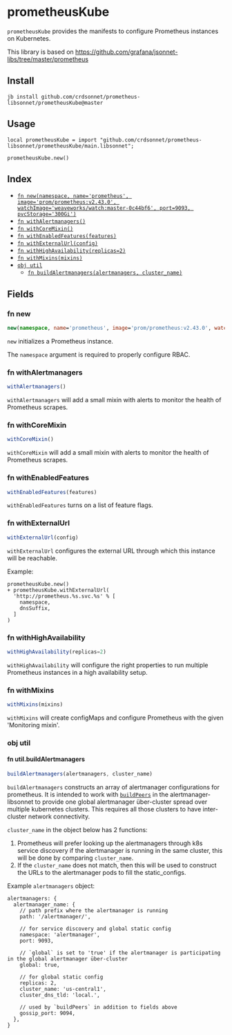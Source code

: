 # prometheusKube

`prometheusKube` provides the manifests to configure Prometheus instances on
Kubernetes.

This library is based on https://github.com/grafana/jsonnet-libs/tree/master/prometheus


## Install

```
jb install github.com/crdsonnet/prometheus-libsonnet/prometheusKube@master
```

## Usage

```jsonnet
local prometheusKube = import "github.com/crdsonnet/prometheus-libsonnet/prometheusKube/main.libsonnet";

prometheusKube.new()

```

## Index

* [`fn new(namespace, name='prometheus', image='prom/prometheus:v2.43.0', watchImage='weaveworks/watch:master-0c44bf6', port=9093, pvcStorage='300Gi')`](#fn-new)
* [`fn withAlertmanagers()`](#fn-withalertmanagers)
* [`fn withCoreMixin()`](#fn-withcoremixin)
* [`fn withEnabledFeatures(features)`](#fn-withenabledfeatures)
* [`fn withExternalUrl(config)`](#fn-withexternalurl)
* [`fn withHighAvailability(replicas=2)`](#fn-withhighavailability)
* [`fn withMixins(mixins)`](#fn-withmixins)
* [`obj util`](#obj-util)
  * [`fn buildAlertmanagers(alertmanagers, cluster_name)`](#fn-utilbuildalertmanagers)

## Fields

### fn new

```ts
new(namespace, name='prometheus', image='prom/prometheus:v2.43.0', watchImage='weaveworks/watch:master-0c44bf6', port=9093, pvcStorage='300Gi')
```

`new` initializes a Prometheus instance.

The `namespace` argument is required to properly configure RBAC.


### fn withAlertmanagers

```ts
withAlertmanagers()
```

`withAlertmanagers` will add a small mixin with alerts to monitor the health of
Prometheus scrapes.


### fn withCoreMixin

```ts
withCoreMixin()
```

`withCoreMixin` will add a small mixin with alerts to monitor the health of
Prometheus scrapes.


### fn withEnabledFeatures

```ts
withEnabledFeatures(features)
```

`withEnabledFeatures` turns on a list of feature flags.


### fn withExternalUrl

```ts
withExternalUrl(config)
```

`withExternalUrl` configures the external URL through which this instance will be
reachable.

Example:

```jsonnet
prometheusKube.new()
+ prometheusKube.withExternalUrl(
  'http://prometheus.%s.svc.%s' % [
    namespace,
    dnsSuffix,
  ]
)
```


### fn withHighAvailability

```ts
withHighAvailability(replicas=2)
```

`withHighAvailability` will configure the right properties to run multiple
Prometheus instances in a high availability setup.


### fn withMixins

```ts
withMixins(mixins)
```

`withMixins` will create configMaps and configure Prometheus with the given
'Monitoring mixin'.


### obj util


#### fn util.buildAlertmanagers

```ts
buildAlertmanagers(alertmanagers, cluster_name)
```

`buildAlertmanagers` constructs an array of alertmanager configurations for
prometheus. It is intended to work with [`buildPeers`](https://github.com/crdsonnet/alertmanager-libsonnet/blob/master/alertmanagerKube/docs/README.md#fn-utilbuildpeers)
in the alertmanager-libsonnet to provide one global alertmanager über-cluster
spread over multiple kubernetes clusters. This requires all those clusters to have
inter-cluster network connectivity.

`cluster_name` in the object below has 2 functions:
1. Prometheus will prefer looking up the alertmanagers through k8s service
   discovery if the alertmanager is running in the same cluster, this will be done
   by comparing `cluster_name`.
2. If the `cluster_name` does not match, then this will be used to construct the
   URLs to the alertmanager pods to fill the static_configs.

Example `alertmanagers` object:

```jsonnet
alertmanagers: {
  alertmanager_name: {
    // path prefix where the alertmanager is running
    path: '/alertmanager/',

    // for service discovery and global static config
    namespace: 'alertmanager',
    port: 9093,

    // `global` is set to 'true' if the alertmanager is participating in the global alertmanager über-cluster
    global: true,

    // for global static config
    replicas: 2,
    cluster_name: 'us-central1',
    cluster_dns_tld: 'local.',

    // used by `buildPeers` in addition to fields above
    gossip_port: 9094,
  },
}
```

